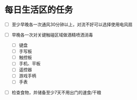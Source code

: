 # 每日生活区的任务

- [ ] 至少早晚各一次通风30分钟以上，对流不好可以选择使用电风扇
- [ ] 早晚各一次对关键触碰区域做酒精喷洒消毒
  - [ ] 键盘
  - [ ] 手写板
  - [ ] 触控板
  - [ ] 手机、平板
  - [ ] 遥控器
  - [ ] 游戏手柄
  - [ ] 手表

- [ ] 检查食物，并储备至少7天不用出门的速食/干粮

